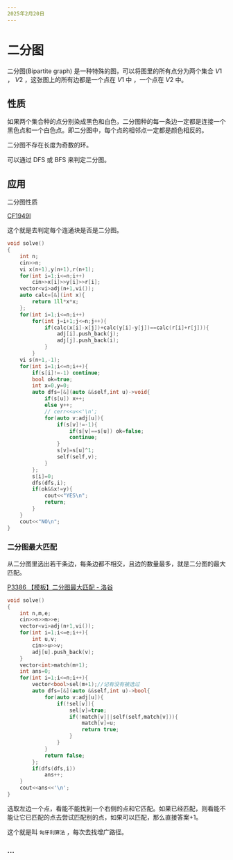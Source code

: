 ```yaml
---
2025年2月20日
---
```


# 二分图

二分图(Bipartite graph) 是一种特殊的图，可以将图里的所有点分为两个集合 $V1$ ， $V2$ ，这张图上的所有边都是一个点在 $V1$ 中 ，一个点在 $V2$ 中。

## 性质

如果两个集合种的点分别染成黑色和白色，二分图种的每一条边一定都是连接一个黑色点和一个白色点。即二分图中，每个点的相邻点一定都是颜色相反的。

二分图不存在长度为奇数的环。

可以通过 DFS 或 BFS 来判定二分图。

## 应用

二分图性质

[CF1949I](https://codeforces.com/contest/1949/problem/I)

这个就是去判定每个连通块是否是二分图。

```cpp
void solve()
{
    int n;
    cin>>n;
    vi x(n+1),y(n+1),r(n+1);
    for(int i=1;i<=n;i++)
        cin>>x[i]>>y[i]>>r[i];
    vector<vi>adj(n+1,vi());
    auto calc=[&](int x){
        return 1ll*x*x;
    };
    for(int i=1;i<=n;i++)
        for(int j=i+1;j<=n;j++){
            if(calc(x[i]-x[j])+calc(y[i]-y[j])==calc(r[i]+r[j])){
                adj[i].push_back(j);
                adj[j].push_back(i);
            }
        }
    vi s(n+1,-1);
    for(int i=1;i<=n;i++){
        if(s[i]!=-1) continue;
        bool ok=true;
        int x=0,y=0;
        auto dfs=[&](auto &&self,int u)->void{
            if(s[u]) x++;
            else y++;
            // cerr<<u<<'\n';
            for(auto v:adj[u]){
                if(s[v]!=-1){
                    if(s[v]==s[u]) ok=false;
                    continue;
                }
                s[v]=s[u]^1;
                self(self,v);
            }
        };
        s[i]=0;
        dfs(dfs,i);
        if(ok&&x!=y){
            cout<<"YES\n";
            return;
        }
    }
    cout<<"NO\n";
}
```

### 二分图最大匹配

从二分图里选出若干条边，每条边都不相交，且边的数量最多，就是二分图的最大匹配。

[P3386 【模板】二分图最大匹配 - 洛谷](https://www.luogu.com.cn/problem/P3386)

```cpp
void solve()
{
    int n,m,e;
    cin>>n>>m>>e;
    vector<vi>adj(n+1,vi());
    for(int i=1;i<=e;i++){
        int u,v;
        cin>>u>>v;
        adj[u].push_back(v);
    }
    vector<int>match(m+1);
    int ans=0;
    for(int i=1;i<=n;i++){
        vector<bool>sel(m+1);//记有没有被选过
        auto dfs=[&](auto &&self,int u)->bool{
            for(auto v:adj[u]){
                if(!sel[v]){
                    sel[v]=true;
                    if(!match[v]||self(self,match[v])){
                        match[v]=u;
                        return true;
                    }
                }
            }
            return false;
        };
        if(dfs(dfs,i))
            ans++;
    }
    cout<<ans<<'\n';
}
```

选取左边一个点，看能不能找到一个右侧的点和它匹配。如果已经匹配，则看能不能让它已匹配的点去尝试匹配别的点，如果可以匹配，那么直接答案+1。

这个就是叫 `匈牙利算法` ，每次去找增广路径。

### ...